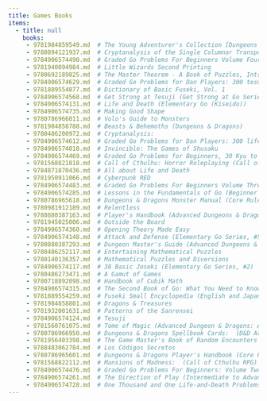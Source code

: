 ```yaml
---
title: Games Books
items:
  - title: null
    books:
     - 9781984859549.md  # The Young Adventurer's Collection [Dungeons & Dragons 4-Book Boxed Set]
     - 9780894121937.md  # Cryptanalysis of the Single Columnar Transposition Cipher
     - 9784906574490.md  # Graded Go Problems For Beginners Volume Four Advanced Problems (Graded Go Problems for Beginners, #4)
     - 9781940094984.md  # Little Wizards Second Printing
     - 9780692189825.md  # The Master Theorem - A Book of Puzzles, Intrigue and Wit
     - 9784906574629.md  # Graded Go Problems for Dan Players: 300 tesuji problems 5-kyu to 3-dan
     - 9781889554877.md  # Dictionary of Basic Fuseki, Vol. 1
     - 9784906574568.md  # Get Strong at Tesuji (Get Strong at Go Series) (Beginner and Elementary Go Books): 6
     - 9784906574131.md  # Life and Death (Elementary Go (Kiseido))
     - 9784906574735.md  # Making Good Shape
     - 9780786966011.md  # Volo's Guide to Monsters
     - 9781984858788.md  # Beasts & Behemoths (Dungeons & Dragons)
     - 9780486200972.md  # Cryptanalysis:
     - 9784906574612.md  # Graded Go Problems for Dan Players: 300 life-and-death problems 5-kyu to 3-dan
     - 9784906574018.md  # Invincible: The Games of Shusaku
     - 9784906574469.md  # Graded Go Problems for Beginners, 30 Kyu to 25 Kyu (Beginner & Elementary Go Bks.) (Beginner & Elementary Go Books)
     - 9781568821818.md  # Call of Cthulhu: Horror Roleplaying (Call of Cthulhu RPG)
     - 9784871870436.md  # All about Life and Death
     - 9781950911066.md  # Cyberpunk RED
     - 9784906574483.md  # Graded Go Problems For Beginners Volume Three Intermediate Problems 15 to 8 Kyu (Graded Go Problems for Beginners, #3)
     - 9784906574285.md  # Lessons in the Fundamentals of Go (Beginner and Elementary Go Books)
     - 9780786965618.md  # Dungeons & Dragons Monster Manual (Core Rulebook, D&D Roleplaying Game)
     - 9780981912189.md  # Relentless
     - 9780880387163.md  # Player's Handbook (Advanced Dungeons & Dragons, Stock #2101)
     - 9781945025006.md  # Outside the Board
     - 9784906574360.md  # Opening Theory Made Easy
     - 9784906574148.md  # Attack and Defense (Elementary Go Series, #5)
     - 9780880387293.md  # Dungeon Master's Guide (Advanced Dungeons & Dragons, Stock #2100)
     - 9780486252117.md  # Entertaining Mathematical Puzzles
     - 9780140136357.md  # Mathematical Puzzles and Diversions
     - 9784906574117.md  # 38 Basic Joseki (Elementary Go Series, #2)
     - 9780486273471.md  # A Gamut of Games
     - 9780718892098.md  # Handbook of Cubik Math
     - 9784906574315.md  # The Second Book of Go: What You Need to Know After You've Learned the Rules
     - 9781889554259.md  # Fuseki Small Encyclopedia (English and Japanese Edition)
     - 9781984858801.md  # Dragons & Treasures
     - 9781932001631.md  # Patterns of the Sanrensei
     - 9784906574124.md  # Tesuji
     - 9781560761075.md  # Tome of Magic (Advanced Dungeon & Dragons: Accessory Rulebook)
     - 9780786966950.md  # Dungeons & Dragons Spellbook Cards:  (D&D Accessory)
     - 9781956403398.md  # The Game Master's Book of Random Encounters (Special Edition)
     - 9788483062784.md  # Los Códigos Secretos
     - 9780786965601.md  # Dungeons & Dragons Player's Handbook (Core Rulebook, D&D Roleplaying Game)
     - 9781568822112.md  # Mansions of Madness:  (Call of Cthulhu RPG)
     - 9784906574476.md  # Graded Go Problems For Beginners: Volume Two: Elementary Problems
     - 9784906574261.md  # The Direction of Play (Intermediate to Advanced Go Books)
     - 9784906574728.md  # One Thousand and One Life-and-Death Problems
---
```


